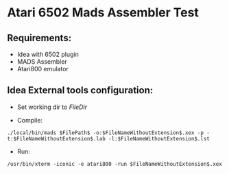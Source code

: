 # Atari 6502 Mads Assembler Test

## Requirements:

 - Idea with 6502 plugin
 - MADS Assembler
 - Atari800 emulator

## Idea External tools configuration:

- Set working dir to $FileDir$


- Compile:

```
./local/bin/mads $FilePath$ -o:$FileNameWithoutExtension$.xex -p -t:$FileNameWithoutExtension$.lab -l:$FileNameWithoutExtension$.lst
```

- Run:

```
/usr/bin/xterm -iconic -e atari800 -run $FileNameWithoutExtension$.xex
```

